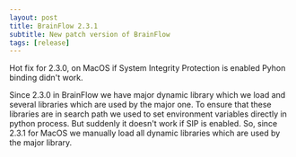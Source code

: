 ```yaml
---
layout: post
title: BrainFlow 2.3.1
subtitle: New patch version of BrainFlow
tags: [release]
---
```


Hot fix for 2.3.0, on MacOS if System Integrity Protection is enabled Pyhon binding didn't work.

Since 2.3.0 in BrainFlow we have major dynamic library which we load and several libraries which are used by the major one. To ensure that these libraries are in search path we used to set environment variables directly in python process. But suddenly it doesn't work if SIP is enabled. So, since 2.3.1 for MacOS we manually load all dynamic libraries which are used by the major library.
